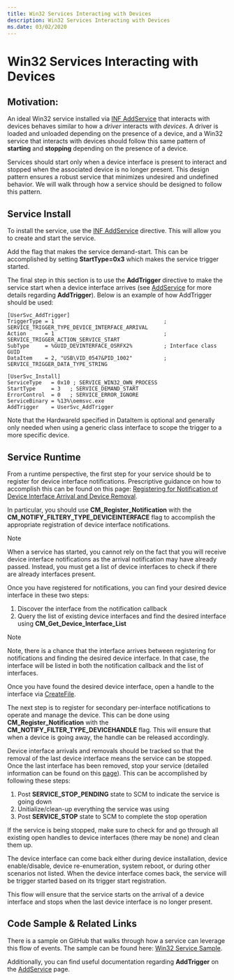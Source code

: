 ```yaml
---
title: Win32 Services Interacting with Devices
description: Win32 Services Interacting with Devices
ms.date: 03/02/2020
---
```


# Win32 Services Interacting with Devices

## Motivation:

An ideal Win32 service installed via [INF AddService](./inf-addservice-directive.md) that interacts with devices behaves similar to how a *driver* interacts with *devices*.  A driver is loaded and unloaded depending on the presence of a device, and a Win32 service that interacts with devices should follow this same pattern of **starting** and **stopping** depending on the presence of a device.  

Services should start only when a device interface is present to interact and stopped when the associated device is no longer present.  This design pattern ensures a robust service that minimizes undesired and undefined behavior.  We will walk through how a service should be designed to follow this pattern.

## Service Install

To install the service, use the [INF AddService](./inf-addservice-directive.md) directive.  This will allow you to create and start the service.

Add the flag that makes the service demand-start.  This can be accomplished by setting **StartType=0x3** which makes the service trigger started.

The final step in this section is to use the **AddTrigger** directive to make the service start when a device interface arrives (see [AddService](./inf-addservice-directive.md) for more details regarding **AddTrigger**).  Below is an example of how AddTrigger should be used:

```
[UserSvc_AddTrigger]
TriggerType = 1                                   ; SERVICE_TRIGGER_TYPE_DEVICE_INTERFACE_ARRIVAL
Action      = 1                                   ; SERVICE_TRIGGER_ACTION_SERVICE_START
SubType     = %GUID_DEVINTERFACE_OSRFX2%          ; Interface class GUID
DataItem    = 2, "USB\VID_0547&PID_1002"          ; SERVICE_TRIGGER_DATA_TYPE_STRING

[UserSvc_Install]
ServiceType   = 0x10 ; SERVICE_WIN32_OWN_PROCESS
StartType     = 3   ; SERVICE_DEMAND_START
ErrorControl  = 0   ; SERVICE_ERROR_IGNORE
ServiceBinary = %13%\oemsvc.exe
AddTrigger    = UserSvc_AddTrigger

```
Note that the HardwareId specified in DataItem is optional and generally only needed when using a generic class interface to scope the trigger to a more specific device.  

## Service Runtime
	
From a runtime perspective, the first step for your service should be to register for device interface notifications.  Prescriptive guidance on how to accomplish this can be found on this page: [Registering for Notification of Device Interface Arrival and Device Removal](./registering-for-notification-of-device-interface-arrival-and-device-removal.md).

In particular, you should use **CM_Register_Notification** with the **CM_NOTIFY_FILTERY_TYPE_DEVICEINTERFACE** flag to accomplish the appropriate registration of device interface notifications.

>[!NOTE]
>When a service has started, you cannot rely on the fact that you will receive device interface notifications as the arrival notification may have already passed. Instead, you must get a list of device interfaces to check if there are already interfaces present.

Once you have registered for notifications, you can find your desired device interface in these two steps:

1. Discover the interface from the notification callback
2. Query the list of existing device interfaces and find the desired interface using **CM_Get_Device_Interface_List**

>[!NOTE] 
>Note, there is a chance that the interface arrives between registering for notifications and finding the desired device interface.  In that case, the interface will be listed in both the notification callback and the list of interfaces.

Once you have found the desired device interface, open a handle to the interface via [CreateFile](/windows/win32/api/fileapi/nf-fileapi-createfilea).  

The next step is to register for secondary per-interface notifications to operate and manage the device. This can be done using **CM_Register_Notification** with the **CM_NOTIFY_FILTER_TYPE_DEVICEHANDLE** flag.  This will ensure that when a device is going away, the handle can be released accordingly.

Device interface arrivals and removals should be tracked so that the removal of the last device interface means the service can be stopped.  Once the last interface has been removed, stop your service (detailed information can be found on this [page](/windows/desktop/Services/service-servicemain-function)). This can be accomplished by following these steps:

1. Post **SERVICE_STOP_PENDING** state to SCM to indicate the service is going down
2. Unitialize/clean-up everything the service was using
3. Post **SERVICE_STOP** state to SCM to complete the stop operation

If the service is being stopped, make sure to check for and go through all existing open handles to device interfaces (there may be none) and clean them up. 
  
The device interface can come back either during device installation, device enable/disable, device re-enumeration, system reboot, or during other scenarios not listed.  When the device interface comes back, the service will be trigger started based on its trigger start registration.

This flow will ensure that the service starts on the arrival of a device interface and stops when the last device interface is no longer present.

## Code Sample & Related Links

There is a sample on GitHub that walks through how a service can leverage this flow of events.  The sample can be found here: [Win32 Service Sample](https://github.com/microsoft/Windows-driver-samples/tree/master/general/DCHU/osrfx2_DCHU_base/osrfx2_DCHU_usersvc).

Additionally, you can find useful documentation regarding **AddTrigger** on the [AddService](./inf-addservice-directive.md) page.
